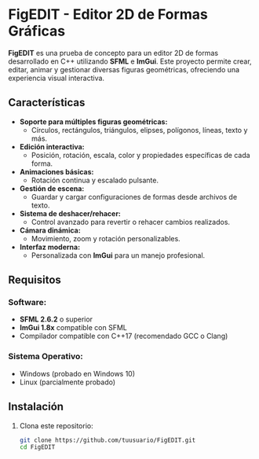 # FigEDIT - Editor 2D de Formas Gráficas

**FigEDIT** es una prueba de concepto para un editor 2D de formas desarrollado en C++ utilizando **SFML** e **ImGui**. Este proyecto permite crear, editar, animar y gestionar diversas figuras geométricas, ofreciendo una experiencia visual interactiva.

## Características

- **Soporte para múltiples figuras geométricas:**
  - Círculos, rectángulos, triángulos, elipses, polígonos, líneas, texto y más.
- **Edición interactiva:**
  - Posición, rotación, escala, color y propiedades específicas de cada forma.
- **Animaciones básicas:**
  - Rotación continua y escalado pulsante.
- **Gestión de escena:**
  - Guardar y cargar configuraciones de formas desde archivos de texto.
- **Sistema de deshacer/rehacer:**
  - Control avanzado para revertir o rehacer cambios realizados.
- **Cámara dinámica:**
  - Movimiento, zoom y rotación personalizables.
- **Interfaz moderna:**
  - Personalizada con **ImGui** para un manejo profesional.

## Requisitos

### Software:
- **SFML 2.6.2** o superior
- **ImGui 1.8x** compatible con SFML
- Compilador compatible con C++17 (recomendado GCC o Clang)

### Sistema Operativo:
- Windows (probado en Windows 10)
- Linux (parcialmente probado)

## Instalación

1. Clona este repositorio:
   ```bash
   git clone https://github.com/tuusuario/FigEDIT.git
   cd FigEDIT
